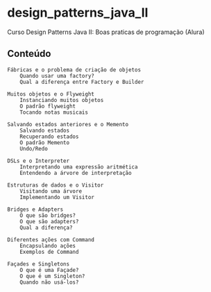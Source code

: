 # design_patterns_java_II
Curso Design Patterns Java II: Boas praticas de programação (Alura)

## Conteúdo
    Fábricas e o problema de criação de objetos
        Quando usar uma factory?
        Qual a diferença entre Factory e Builder
    
    Muitos objetos e o Flyweight
        Instanciando muitos objetos
        O padrão flyweight
        Tocando notas musicais
    
    Salvando estados anteriores e o Memento
        Salvando estados
        Recuperando estados
        O padrão Memento
        Undo/Redo
    
    DSLs e o Interpreter
        Interpretando uma expressão aritmética
        Entendendo a árvore de interpretação
    
    Estruturas de dados e o Visitor
        Visitando uma árvore
        Implementando um Visitor
    
    Bridges e Adapters
        O que são bridges?
        O que são adapters?
        Qual a diferença?
    
    Diferentes ações com Command
        Encapsulando ações
        Exemplos de Command
    
    Façades e Singletons
        O que é uma Façade?
        O que é um Singleton?
        Quando não usá-los?
